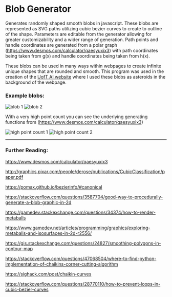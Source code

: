 # Blob Generator

Generates randomly shaped smooth blobs in javascript. These blobs are represented as SVG paths utilizing cubic bezier curves to create to outline of the shape. Parameters are editable from the generator allowing for greater customizability and a wider range of generation. Path points and handle coordinates are generated from a polar graph (https://www.desmos.com/calculator/qaesyuxix3) with path coordinates being taken from g(x) and handle coordinates being taken from h(x).

These blobs can be used in many ways within webpages to create infinite unique shapes that are rounded and smooth. This program was used in the creation of the [UofT AI website](https://uoft.ai/) where I used these blobs as asteroids in the background of the webpage.

### Example blobs:
![blob 1](https://i.gyazo.com/146962fdaba1efd2fb849b6d9871a93f.png)
![blob 2](https://i.gyazo.com/35da2233bd17e9934a3d67fc68dcaf8c.png)

With a very high point count you can see the underlying generating functions from (https://www.desmos.com/calculator/qaesyuxix3)

![high point count 1](https://i.gyazo.com/7a4e0dac15c90f17e91854cd38cb5ad9.png)
![high point count 2](https://i.gyazo.com/379406ea6b864e49ff1ef013be2e6988.png)

---

### Further Reading:
https://www.desmos.com/calculator/qaesyuxix3

http://graphics.pixar.com/people/derose/publications/CubicClassification/paper.pdf

https://pomax.github.io/bezierinfo/#canonical 

https://stackoverflow.com/questions/3587704/good-way-to-procedurally-generate-a-blob-graphic-in-2d

https://gamedev.stackexchange.com/questions/34374/how-to-render-metaballs

https://www.gamedev.net/articles/programming/graphics/exploring-metaballs-and-isosurfaces-in-2d-r2556/

https://gis.stackexchange.com/questions/24827/smoothing-polygons-in-contour-map

https://stackoverflow.com/questions/47068504/where-to-find-python-implementation-of-chaikins-corner-cutting-algorithm

https://sighack.com/post/chaikin-curves

https://stackoverflow.com/questions/28770110/how-to-prevent-loops-in-cubic-bezier-curves
